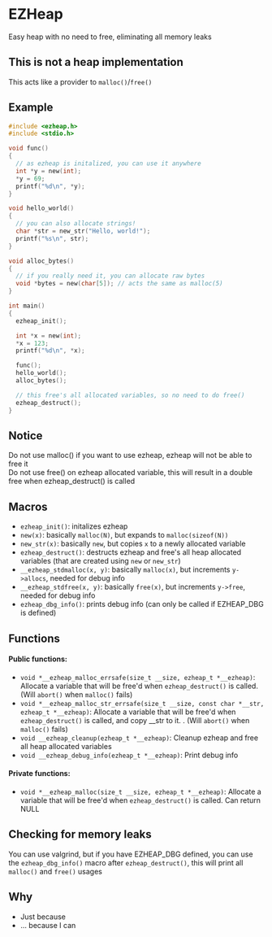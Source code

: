 # EZHeap
Easy heap with no need to free, eliminating all memory leaks
## This is not a heap implementation
This acts like a provider to ```malloc()```/```free()```
## Example
```c
#include <ezheap.h>
#include <stdio.h>

void func()
{
  // as ezheap is initalized, you can use it anywhere
  int *y = new(int);
  *y = 69;
  printf("%d\n", *y);
}

void hello_world()
{
  // you can also allocate strings!
  char *str = new_str("Hello, world!");
  printf("%s\n", str);
}

void alloc_bytes()
{
  // if you really need it, you can allocate raw bytes
  void *bytes = new(char[5]); // acts the same as malloc(5)
}

int main()
{
  ezheap_init();

  int *x = new(int);
  *x = 123;
  printf("%d\n", *x);

  func();
  hello_world();
  alloc_bytes();

  // this free's all allocated variables, so no need to do free()
  ezheap_destruct();
}
```
## Notice
Do not use malloc() if you want to use ezheap, ezheap will not be able to free it<br>
Do not use free() on ezheap allocated variable, this will result in a double free when ezheap_destruct() is called
## Macros
- ```ezheap_init()```: initalizes ezheap
- ```new(x)```: basically ```malloc(N)```, but expands to ```malloc(sizeof(N))```
- ```new_str(x)```: basically ```new```, but copies ```x``` to a newly allocated variable
- ```ezheap_destruct()```: destructs ezheap and free's all heap allocated variables (that are created using ```new``` or ```new_str```)
- ```__ezheap_stdmalloc(x, y)```: basically ```malloc(x)```, but increments ```y->allocs```, needed for debug info
- ```__ezheap_stdfree(x, y)```: basically ```free(x)```, but increments ```y->free```, needed for debug info
- ```ezheap_dbg_info()```: prints debug info (can only be called if EZHEAP_DBG is defined)
## Functions
#### Public functions:
- ```void *__ezheap_malloc_errsafe(size_t __size, ezheap_t *__ezheap)```: Allocate a variable that will be free'd when ```ezheap_destruct()``` is called. (Will ```abort()``` when ```malloc()``` fails)
- ```void *__ezheap_malloc_str_errsafe(size_t __size, const char *__str, ezheap_t *__ezheap)```: Allocate a variable that will be free'd when ```ezheap_destruct()``` is called, and copy __str to it. . (Will ```abort()``` when ```malloc()``` fails)
- ```void __ezheap_cleanup(ezheap_t *__ezheap)```: Cleanup ezheap and free all heap allocated variables
- ```void __ezheap_debug_info(ezheap_t *__ezheap)```: Print debug info
#### Private functions:
- ```void *__ezheap_malloc(size_t __size, ezheap_t *__ezheap)```: Allocate a variable that will be free'd when ```ezheap_destruct()``` is called. Can return NULL
## Checking for memory leaks
You can use valgrind, but if you have EZHEAP_DBG defined, you can use the ```ezheap_dbg_info()``` macro after ```ezheap_destruct()```, this will print all ```malloc()``` and ```free()``` usages
## Why
- Just because
- ... because I can
